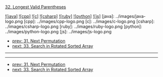 [32. Longest Valid Parentheses](https://leetcode.com/problems/longest-valid-parentheses/)

[![java]](../java/032-longest-valid-parentheses.md)
[![cpp]](../cpp/032-longest-valid-parentheses.md)
[![c]](../c/032-longest-valid-parentheses.md)
[![csharp]](../csharp/032-longest-valid-parentheses.md)
[![ruby]](../ruby/032-longest-valid-parentheses.md)
[![python]](../python/032-longest-valid-parentheses.md)
[![js]](../js/032-longest-valid-parentheses.md)
[java]: ../images/java-logo.png
[cpp]: ../images/cpp-logo.png
[c]: ../images/c-logo.png
[csharp]: ../images/csharp-logo.png
[ruby]: ../images/ruby-logo.png
[python]: ../images/python-logo.png
[js]: ../images/js-logo.png

- [prev: 31. Next Permutation](031-next-permutation.md)
- [next: 33. Search in Rotated Sorted Array](033-search-in-rotated-sorted-array.md)

---


---

- [prev: 31. Next Permutation](031-next-permutation.md)
- [next: 33. Search in Rotated Sorted Array](033-search-in-rotated-sorted-array.md)
